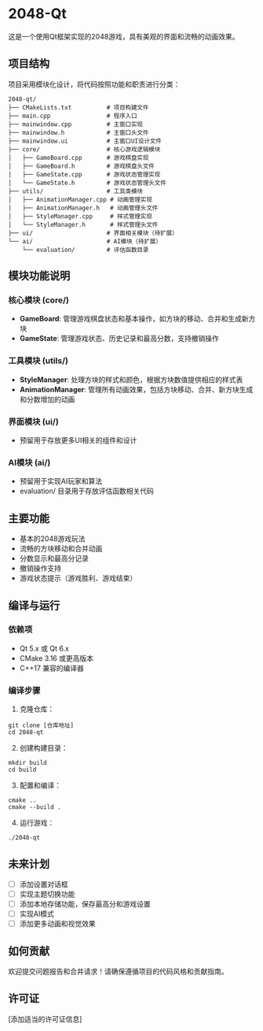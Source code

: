 # 2048-Qt

这是一个使用Qt框架实现的2048游戏，具有美观的界面和流畅的动画效果。

## 项目结构

项目采用模块化设计，将代码按照功能和职责进行分类：

```
2048-qt/
├── CMakeLists.txt          # 项目构建文件
├── main.cpp                # 程序入口
├── mainwindow.cpp          # 主窗口实现
├── mainwindow.h            # 主窗口头文件
├── mainwindow.ui           # 主窗口UI设计文件
├── core/                   # 核心游戏逻辑模块
│   ├── GameBoard.cpp       # 游戏棋盘实现
│   ├── GameBoard.h         # 游戏棋盘头文件
│   ├── GameState.cpp       # 游戏状态管理实现
│   └── GameState.h         # 游戏状态管理头文件
├── utils/                  # 工具类模块
│   ├── AnimationManager.cpp # 动画管理实现
│   ├── AnimationManager.h   # 动画管理头文件
│   ├── StyleManager.cpp     # 样式管理实现
│   └── StyleManager.h       # 样式管理头文件
├── ui/                     # 界面相关模块（待扩展）
└── ai/                     # AI模块（待扩展）
    └── evaluation/         # 评估函数目录
```

## 模块功能说明

### 核心模块 (core/)

- **GameBoard**: 管理游戏棋盘状态和基本操作，如方块的移动、合并和生成新方块
- **GameState**: 管理游戏状态、历史记录和最高分数，支持撤销操作

### 工具模块 (utils/)

- **StyleManager**: 处理方块的样式和颜色，根据方块数值提供相应的样式表
- **AnimationManager**: 管理所有动画效果，包括方块移动、合并、新方块生成和分数增加的动画

### 界面模块 (ui/)

- 预留用于存放更多UI相关的组件和设计

### AI模块 (ai/)

- 预留用于实现AI玩家和算法
- evaluation/ 目录用于存放评估函数相关代码

## 主要功能

- 基本的2048游戏玩法
- 流畅的方块移动和合并动画
- 分数显示和最高分记录
- 撤销操作支持
- 游戏状态提示（游戏胜利、游戏结束）

## 编译与运行

### 依赖项

- Qt 5.x 或 Qt 6.x
- CMake 3.16 或更高版本
- C++17 兼容的编译器

### 编译步骤

1. 克隆仓库：
```
git clone [仓库地址]
cd 2048-qt
```

2. 创建构建目录：
```
mkdir build
cd build
```

3. 配置和编译：
```
cmake ..
cmake --build .
```

4. 运行游戏：
```
./2048-qt
```

## 未来计划

- [ ] 添加设置对话框
- [ ] 实现主题切换功能
- [ ] 添加本地存储功能，保存最高分和游戏设置
- [ ] 实现AI模式
- [ ] 添加更多动画和视觉效果

## 如何贡献

欢迎提交问题报告和合并请求！请确保遵循项目的代码风格和贡献指南。

## 许可证

[添加适当的许可证信息]
